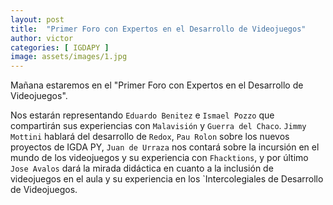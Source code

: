```yaml
---
layout: post
title:  "Primer Foro con Expertos en el Desarrollo de Videojuegos"
author: victor
categories: [ IGDAPY ]
image: assets/images/1.jpg
---
```

Mañana estaremos en el "Primer Foro con Expertos en el Desarrollo de Videojuegos".

Nos estarán representando `Eduardo Benitez` e `Ismael Pozzo` que compartirán sus experiencias con `Malavisión` y `Guerra del Chaco`. `Jimmy Mottini` hablará del desarrollo de `Redox`, `Pau Rolon` sobre los nuevos proyectos de IGDA PY, `Juan de Urraza` nos contará sobre la incursión en el mundo de los videojuegos y su experiencia con `Fhacktions`, y por último `Jose Avalos` dará la mirada didáctica en cuanto a la inclusión de videojuegos en el aula y su experiencia en los `Intercolegiales de Desarrollo de Videojuegos.
